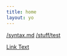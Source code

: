 ```yaml
---
title: home
layout: yo
---
```



[/syntax.md](syntax.md)
[/stuff/test](stuff/test.md)

[Link Text](test2.md)